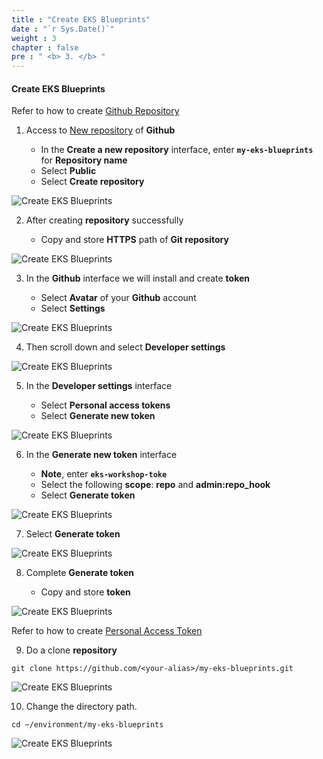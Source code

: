 ```yaml
---
title : "Create EKS Blueprints"
date : "`r Sys.Date()`"
weight : 3
chapter : false
pre : " <b> 3. </b> "
---
```


#### Create EKS Blueprints

Refer to how to create [Github Repository](https://docs.github.com/en/get-started/quickstart/create-a-repo)

1.  Access to [New repository](https://github.com/new) of **Github**
    
    *   In the **Create a new repository** interface, enter **`my-eks-blueprints`** for **Repository name**
    *   Select **Public**
    *   Select **Create repository**

![Create EKS Blueprints](/images/3-CreateEKSBlueprints/0001.png?featherlight=false&width=90pc)

2.  After creating **repository** successfully
    
    *   Copy and store **HTTPS** path of **Git repository**

![Create EKS Blueprints](/images/3-CreateEKSBlueprints/0002.png?featherlight=false&width=90pc)

3.  In the **Github** interface we will install and create **token**
    
    *   Select **Avatar** of your **Github** account
    *   Select **Settings**

![Create EKS Blueprints](/images/3-CreateEKSBlueprints/0003.png?featherlight=false&width=90pc)

4.  Then scroll down and select **Developer settings**

![Create EKS Blueprints](/images/3-CreateEKSBlueprints/0004.png?featherlight=false&width=90pc)

5.  In the **Developer settings** interface
    
    *   Select **Personal access tokens**
    *   Select **Generate new token**

![Create EKS Blueprints](/images/3-CreateEKSBlueprints/0005.png?featherlight=false&width=90pc)

6.  In the **Generate new token** interface
    
    *   **Note**, enter **`eks-workshop-toke`**
    *   Select the following **scope**: **repo** and **admin:repo\_hook**
    *   Select **Generate token**

![Create EKS Blueprints](/images/3-CreateEKSBlueprints/0006.png?featherlight=false&width=90pc)

7.  Select **Generate token**

![Create EKS Blueprints](/images/3-CreateEKSBlueprints/0007.png?featherlight=false&width=90pc)

8.  Complete **Generate token**
    
    *   Copy and store **token**

![Create EKS Blueprints](/images/3-CreateEKSBlueprints/0008.png?featherlight=false&width=90pc)

Refer to how to create [Personal Access Token](https://docs.github.com/en/authentication/keeping-your-account-and-data-secure/creating-a-personal-access-token)

9.  Do a clone **repository**

```
git clone https://github.com/<your-alias>/my-eks-blueprints.git
```

![Create EKS Blueprints](/images/3-CreateEKSBlueprints/0009.png?featherlight=false&width=90pc)

10.  Change the directory path.

```
cd ~/environment/my-eks-blueprints
```

![Create EKS Blueprints](/images/3-CreateEKSBlueprints/00010.png?featherlight=false&width=90pc)